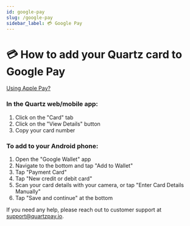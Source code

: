 ```yaml
---
id: google-pay
slug: /google-pay
sidebar_label: 💳 Google Pay
---
```


# 💳 How to add your Quartz card to Google Pay

[Using Apple Pay?](/apple-pay)

### In the Quartz web/mobile app:

1. Click on the "Card" tab
2. Click on the "View Details" button
3. Copy your card number

### To add to your Android phone:

1. Open the "Google Wallet" app
2. Navigate to the bottom and tap "Add to Wallet"
3. Tap "Payment Card"
4. Tap "New credit or debit card"
5. Scan your card details with your camera, or tap "Enter Card Details Manually"
6. Tap "Save and continue" at the bottom

If you need any help, please reach out to customer support at [support@quartzpay.io](mailto:support@quartzpay.io).

